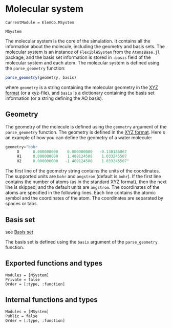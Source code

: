 # Molecular system

```@meta
CurrentModule = ElemCo.MSystem
```

```@docs
MSystem
```

The molecular system is the core of the simulation. It contains all the
information about the molecule, including the geometry and basis sets.
The molecular system is an instance of `FlexibleSystem` from the `AtomsBase.jl` package, and the basis set information is stored in `:basis` field of the molecular system and each atom.
The molecular system is defined using the `parse_geometry` function:

```julia
parse_geometry(geometry, basis)
```

where `geometry` is a string containing the molecular geometry in the
[XYZ format](https://en.wikipedia.org/wiki/XYZ_file_format) (or a xyz-file), and `basis` is
a dictionary containing the basis set information (or a string defining the AO basis).

## Geometry

The geometry of the molecule is defined using the `geometry` argument of
the `parse_geometry` function. The geometry is defined in the
[XYZ format](https://en.wikipedia.org/wiki/XYZ_file_format). Here's an
example of how you can define the geometry of a water molecule:

```julia
geometry="bohr
     O      0.000000000    0.000000000   -0.130186067
     H1     0.000000000    1.489124508    1.033245507
     H2     0.000000000   -1.489124508    1.033245507"
```

The first line of the geometry string contains the units of the
coordinates. The supported units are `bohr` and `angstrom` (default is `bohr`). If the first line contains the number of atoms (as in the standard XYZ format), then the next line is skipped, and the default units are `angstrom`. The
coordinates of the atoms are specified in the following lines. Each line
contains the atomic symbol and the coordinates of the atom. The
coordinates are separated by spaces or tabs.

## Basis set

see [Basis set](basisset.md)

The basis set is defined using the `basis` argument of the `parse_geometry`
function.

## Exported functions and types

```@autodocs
Modules = [MSystem]
Private = false
Order = [:type, :function]
```

## Internal functions and types

```@autodocs
Modules = [MSystem]
Public = false
Order = [:type, :function]
```
